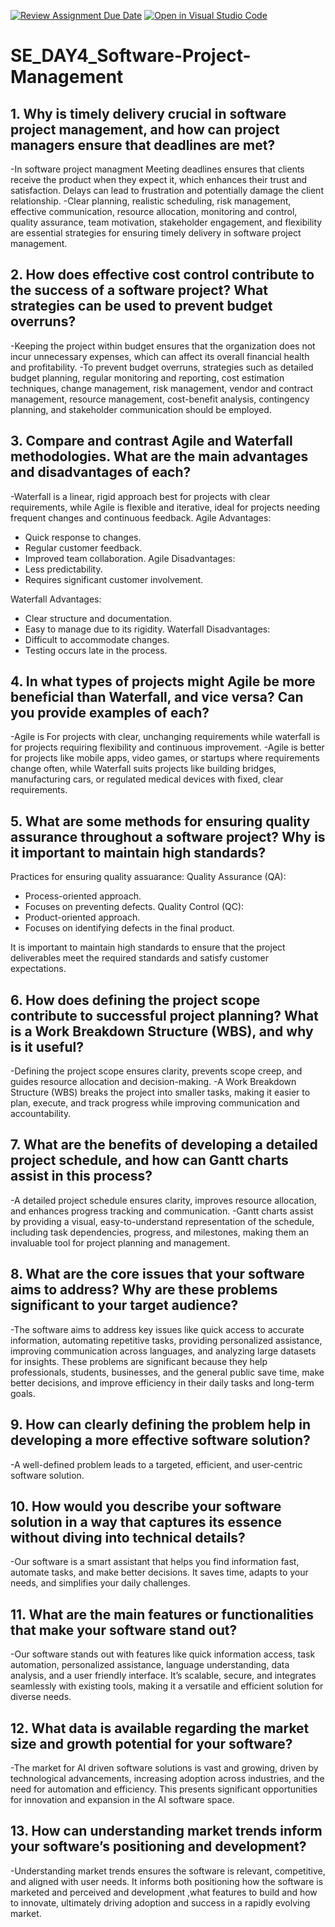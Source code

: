 [![Review Assignment Due Date](https://classroom.github.com/assets/deadline-readme-button-22041afd0340ce965d47ae6ef1cefeee28c7c493a6346c4f15d667ab976d596c.svg)](https://classroom.github.com/a/9pw6JKcu)
[![Open in Visual Studio Code](https://classroom.github.com/assets/open-in-vscode-2e0aaae1b6195c2367325f4f02e2d04e9abb55f0b24a779b69b11b9e10269abc.svg)](https://classroom.github.com/online_ide?assignment_repo_id=18443668&assignment_repo_type=AssignmentRepo)
# SE_DAY4_Software-Project-Management
## 1. Why is timely delivery crucial in software project management, and how can project managers ensure that deadlines are met?
 -In software project managment Meeting deadlines ensures that clients receive the product when they expect it, which enhances their trust and satisfaction. Delays can lead to frustration and potentially damage the client relationship.
-Clear planning, realistic scheduling, risk management, effective communication, resource allocation, monitoring and control, quality assurance, team motivation, stakeholder engagement, and flexibility are essential strategies for ensuring timely delivery in software project management.
## 2. How does effective cost control contribute to the success of a software project? What strategies can be used to prevent budget overruns?
 -Keeping the project within budget ensures that the organization does not incur unnecessary expenses, which can affect its overall financial health and profitability.
-To prevent budget overruns, strategies such as detailed budget planning, regular monitoring and reporting, cost estimation techniques, change management, risk management, vendor and contract management, resource management, cost-benefit analysis, contingency planning, and stakeholder communication should be employed.

## 3. Compare and contrast Agile and Waterfall methodologies. What are the main advantages and disadvantages of each?
-Waterfall is a linear, rigid approach best for projects with clear requirements, while Agile is flexible and iterative, ideal for projects needing frequent changes and continuous feedback.
Agile Advantages:
- Quick response to changes.
- Regular customer feedback.
- Improved team collaboration.
Agile Disadvantages:
- Less predictability.
- Requires significant customer involvement.

Waterfall Advantages:
- Clear structure and documentation.
- Easy to manage due to its rigidity.
Waterfall Disadvantages:
- Difficult to accommodate changes.
- Testing occurs late in the process.

## 4. In what types of projects might Agile be more beneficial than Waterfall, and vice versa? Can you provide examples of each?
-Agile is For projects with clear, unchanging requirements while waterfall is for projects requiring flexibility and continuous improvement.
-Agile is better for projects like mobile apps, video games, or startups where requirements change often, while Waterfall suits projects like building bridges, manufacturing cars, or regulated medical devices with fixed, clear requirements.
## 5. What are some methods for ensuring quality assurance throughout a software project? Why is it important to maintain high standards?
Practices for ensuring quality assuarance:
Quality Assurance (QA):
- Process-oriented approach.
- Focuses on preventing defects.
Quality Control (QC):
- Product-oriented approach.
- Focuses on identifying defects in the final product.

It is important to maintain high standards to ensure that the project deliverables meet the required standards and satisfy customer expectations.

## 6. How does defining the project scope contribute to successful project planning? What is a Work Breakdown Structure (WBS), and why is it useful?
-Defining the project scope ensures clarity, prevents scope creep, and guides resource allocation and decision-making.
-A Work Breakdown Structure (WBS) breaks the project into smaller tasks, making it easier to plan, execute, and track progress while improving communication and accountability.

## 7. What are the benefits of developing a detailed project schedule, and how can Gantt charts assist in this process?
-A detailed project schedule ensures clarity, improves resource allocation, and enhances progress tracking and communication.
-Gantt charts assist by providing a visual, easy-to-understand representation of the schedule, including task dependencies, progress, and milestones, making them an invaluable tool for project planning and management.

## 8. What are the core issues that your software aims to address? Why are these problems significant to your target audience?
-The software aims to address key issues like quick access to accurate information, automating repetitive tasks, providing personalized assistance, improving communication across languages, and analyzing large datasets for insights. These problems are significant because they help professionals, students, businesses, and the general public save time, make better decisions, and improve efficiency in their daily tasks and long-term goals.

## 9. How can clearly defining the problem help in developing a more effective software solution?
-A well-defined problem leads to a targeted, efficient, and user-centric software solution.

## 10. How would you describe your software solution in a way that captures its essence without diving into technical details?
-Our software is a smart assistant that helps you find information fast, automate tasks, and make better decisions. It saves time, adapts to your needs, and simplifies your daily challenges.

## 11. What are the main features or functionalities that make your software stand out?
-Our software stands out with features like quick information access, task automation, personalized assistance, language understanding, data analysis, and a user friendly interface. It’s scalable, secure, and integrates seamlessly with existing tools, making it a versatile and efficient solution for diverse needs.

## 12. What data is available regarding the market size and growth potential for your software?
-The market for AI driven software solutions is vast and growing, driven by technological advancements, increasing adoption across industries, and the need for automation and efficiency. This presents significant opportunities for innovation and expansion in the AI software space.

## 13. How can understanding market trends inform your software’s positioning and development?
-Understanding market trends ensures the software is relevant, competitive, and aligned with user needs. It informs both positioning how the software is marketed and perceived and development ,what features to build and how to innovate, ultimately driving adoption and success in a rapidly evolving market.

